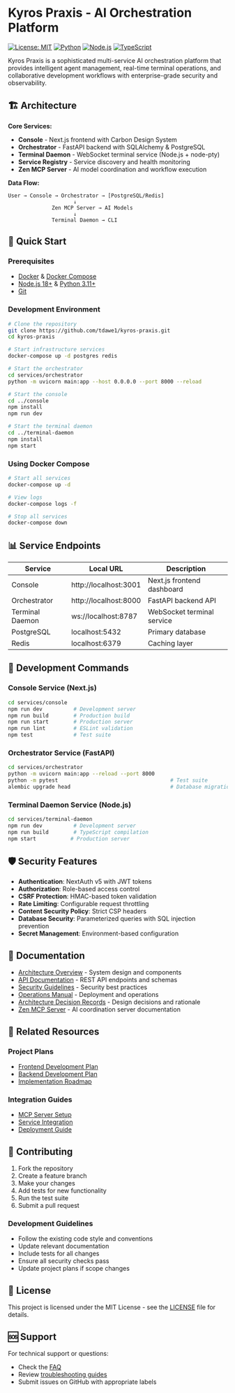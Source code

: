 # Kyros Praxis - AI Orchestration Platform

[![License: MIT](https://img.shields.io/badge/License-MIT-yellow.svg)](https://opensource.org/licenses/MIT)
[![Python](https://img.shields.io/badge/Python-3.11+-blue.svg)](https://python.org)
[![Node.js](https://img.shields.io/badge/Node.js-18+-green.svg)](https://nodejs.org)
[![TypeScript](https://img.shields.io/badge/TypeScript-5+-blue.svg)](https://www.typescriptlang.org/)

Kyros Praxis is a sophisticated multi-service AI orchestration platform that provides intelligent agent management, real-time terminal operations, and collaborative development workflows with enterprise-grade security and observability.

## 🏗️ Architecture

**Core Services:**
- **Console** - Next.js frontend with Carbon Design System
- **Orchestrator** - FastAPI backend with SQLAlchemy & PostgreSQL
- **Terminal Daemon** - WebSocket terminal service (Node.js + node-pty)
- **Service Registry** - Service discovery and health monitoring
- **Zen MCP Server** - AI model coordination and workflow execution

**Data Flow:**
```
User → Console → Orchestrator → [PostgreSQL/Redis]
                     ↓
              Zen MCP Server → AI Models
                     ↓
              Terminal Daemon → CLI
```

## 🚀 Quick Start

### Prerequisites
- [Docker](https://docker.com) & [Docker Compose](https://docs.docker.com/compose/)
- [Node.js 18+](https://nodejs.org) & [Python 3.11+](https://python.org)
- [Git](https://git-scm.com)

### Development Environment

```bash
# Clone the repository
git clone https://github.com/tdawe1/kyros-praxis.git
cd kyros-praxis

# Start infrastructure services
docker-compose up -d postgres redis

# Start the orchestrator
cd services/orchestrator
python -m uvicorn main:app --host 0.0.0.0 --port 8000 --reload

# Start the console
cd ../console
npm install
npm run dev

# Start the terminal daemon
cd ../terminal-daemon
npm install
npm start
```

### Using Docker Compose

```bash
# Start all services
docker-compose up -d

# View logs
docker-compose logs -f

# Stop all services
docker-compose down
```

## 📊 Service Endpoints

| Service | Local URL | Description |
|---------|-----------|-------------|
| Console | http://localhost:3001 | Next.js frontend dashboard |
| Orchestrator | http://localhost:8000 | FastAPI backend API |
| Terminal Daemon | ws://localhost:8787 | WebSocket terminal service |
| PostgreSQL | localhost:5432 | Primary database |
| Redis | localhost:6379 | Caching layer |

## 🔧 Development Commands

### Console Service (Next.js)
```bash
cd services/console
npm run dev          # Development server
npm run build        # Production build
npm run start        # Production server
npm run lint         # ESLint validation
npm test             # Test suite
```

### Orchestrator Service (FastAPI)
```bash
cd services/orchestrator
python -m uvicorn main:app --reload --port 8000
python -m pytest                                    # Test suite
alembic upgrade head                                # Database migrations
```

### Terminal Daemon Service (Node.js)
```bash
cd services/terminal-daemon
npm run dev          # Development server
npm run build        # TypeScript compilation
npm start           # Production server
```

## 🛡️ Security Features

- **Authentication**: NextAuth v5 with JWT tokens
- **Authorization**: Role-based access control
- **CSRF Protection**: HMAC-based token validation
- **Rate Limiting**: Configurable request throttling
- **Content Security Policy**: Strict CSP headers
- **Database Security**: Parameterized queries with SQL injection prevention
- **Secret Management**: Environment-based configuration

## 📖 Documentation

- [Architecture Overview](docs/architecture/overview.md) - System design and components
- [API Documentation](docs/api/README.md) - REST API endpoints and schemas
- [Security Guidelines](docs/security/README.md) - Security best practices
- [Operations Manual](docs/operations/README.md) - Deployment and operations
- [Architecture Decision Records](docs/adr/) - Design decisions and rationale
- [Zen MCP Server](zen-mcp-server/docs/) - AI coordination server documentation

## 🔗 Related Resources

### Project Plans
- [Frontend Development Plan](frontend-current-plan.md)
- [Backend Development Plan](backend-current-plan.md)
- [Implementation Roadmap](docs/implementation-roadmap.md)

### Integration Guides
- [MCP Server Setup](docs/zen-mcp-setup.md)
- [Service Integration](docs/integration/hybrid-model-integration-guide.md)
- [Deployment Guide](docs/deployment/hybrid-model-deployment-guide.md)

## 🤝 Contributing

1. Fork the repository
2. Create a feature branch
3. Make your changes
4. Add tests for new functionality
5. Run the test suite
6. Submit a pull request

### Development Guidelines
- Follow the existing code style and conventions
- Update relevant documentation
- Include tests for all changes
- Ensure all security checks pass
- Update project plans if scope changes

## 📄 License

This project is licensed under the MIT License - see the [LICENSE](LICENSE) file for details.

## 🆘 Support

For technical support or questions:
- Check the [FAQ](docs/faq/hybrid-model-faq.md)
- Review [troubleshooting guides](docs/troubleshooting/)
- Submit issues on GitHub with appropriate labels
